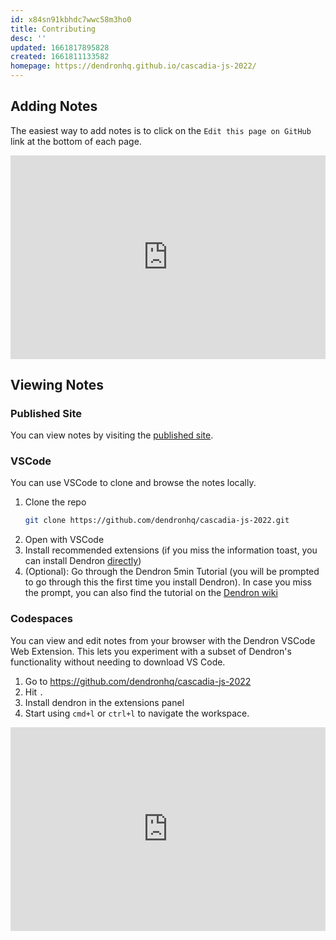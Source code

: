 ```yaml
---
id: x84sn91kbhdc7wwc58m3ho0
title: Contributing
desc: ''
updated: 1661817895828
created: 1661811133582
homepage: https://dendronhq.github.io/cascadia-js-2022/
---
```


## Adding Notes

The easiest way to add notes is to click on the `Edit this page on GitHub` link at the bottom of each page.

<div style="position: relative; padding-bottom: 64.5933014354067%; height: 0;"><iframe src="https://www.loom.com/embed/1298b0c600db4cb394f68934766b7d2d" frameborder="0" webkitallowfullscreen mozallowfullscreen allowfullscreen style="position: absolute; top: 0; left: 0; width: 100%; height: 100%;"></iframe></div>

## Viewing Notes

### Published Site
You can view notes by visiting the [published site]({{fm.homepage}}). 

### VSCode

You can use VSCode to clone and browse the notes locally. 

1. Clone the repo
	```sh
	git clone https://github.com/dendronhq/cascadia-js-2022.git
	```
1. Open with VSCode
1. Install recommended extensions (if you miss the information toast, you can install Dendron [directly](https://marketplace.visualstudio.com/items?itemName=dendron.dendron))
1. (Optional): Go through the Dendron 5min Tutorial (you will be prompted to go through this the first time you install Dendron). In case you miss the prompt, you can also find the tutorial on the [Dendron wiki](https://wiki.dendron.so/notes/678c77d9-ef2c-4537-97b5-64556d6337f1)

### Codespaces
You can view and edit notes from your browser with the Dendron VSCode Web Extension. This lets you experiment with a subset of Dendron's functionality without needing to download VS Code.

1. Go to https://github.com/dendronhq/cascadia-js-2022
1. Hit `.`
1. Install dendron in the extensions panel
1. Start using `cmd+l` or `ctrl+l` to navigate the workspace.

<div style="position: relative; padding-bottom: 64.5933014354067%; height: 0;"><iframe src="https://www.loom.com/embed/2aee86c0d2024b2bac0b18f6da5c813d" frameborder="0" webkitallowfullscreen mozallowfullscreen allowfullscreen style="position: absolute; top: 0; left: 0; width: 100%; height: 100%;"></iframe></div>
